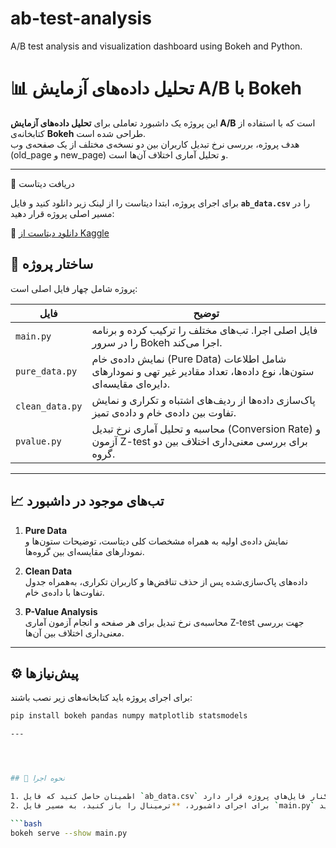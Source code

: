 # ab-test-analysis
A/B test analysis and visualization dashboard using Bokeh and Python.

# 📊 تحلیل داده‌های آزمایش A/B با Bokeh

این پروژه یک داشبورد تعاملی برای **تحلیل داده‌های آزمایش A/B** است که با استفاده از کتابخانه‌ی **Bokeh** طراحی شده است.  
هدف پروژه، بررسی نرخ تبدیل کاربران بین دو نسخه‌ی مختلف از یک صفحه‌ی وب (old_page و new_page) و تحلیل آماری اختلاف آن‌ها است.

---

💾 دریافت دیتاست

برای اجرای پروژه، ابتدا دیتاست را از لینک زیر دانلود کنید و فایل **`ab_data.csv`** را در مسیر اصلی پروژه قرار دهید:

🔗 [دانلود دیتاست از Kaggle](https://www.kaggle.com/datasets/mostafaelmehy/ab-data?resource=download)

## 🧩 ساختار پروژه

پروژه شامل چهار فایل اصلی است:

| فایل | توضیح |
|------|--------|
| `main.py` | فایل اصلی اجرا. تب‌های مختلف را ترکیب کرده و برنامه را در سرور Bokeh اجرا می‌کند. |
| `pure_data.py` | نمایش داده‌ی خام (Pure Data) شامل اطلاعات ستون‌ها، نوع داده‌ها، تعداد مقادیر غیر تهی و نمودارهای دایره‌ای مقایسه‌ای. |
| `clean_data.py` | پاک‌سازی داده‌ها از ردیف‌های اشتباه و تکراری و نمایش تفاوت بین داده‌ی خام و داده‌ی تمیز. |
| `pvalue.py` | محاسبه و تحلیل آماری نرخ تبدیل (Conversion Rate) و آزمون Z-test برای بررسی معنی‌داری اختلاف بین دو گروه. |

---

## 📈 تب‌های موجود در داشبورد

1. **Pure Data**  
   نمایش داده‌ی اولیه به همراه مشخصات کلی دیتاست، توضیحات ستون‌ها و نمودارهای مقایسه‌ای بین گروه‌ها.

2. **Clean Data**  
   داده‌های پاک‌سازی‌شده پس از حذف تناقض‌ها و کاربران تکراری، به‌همراه جدول تفاوت‌ها با داده‌ی خام.

3. **P-Value Analysis**  
   محاسبه‌ی نرخ تبدیل برای هر صفحه و انجام آزمون آماری Z-test جهت بررسی معنی‌داری اختلاف بین آن‌ها.

---

## ⚙️ پیش‌نیازها

برای اجرای پروژه باید کتابخانه‌های زیر نصب باشند:

```bash
pip install bokeh pandas numpy matplotlib statsmodels

---




## 🚀 نحوه اجرا

1. اطمینان حاصل کنید که فایل `ab_data.csv` در کنار فایل‌های پروژه قرار دارد.  
2. برای اجرای داشبورد، **ترمینال را باز کنید، به مسیر فایل `main.py` بروید و دستور زیر را وارد کنید:**

```bash
bokeh serve --show main.py
